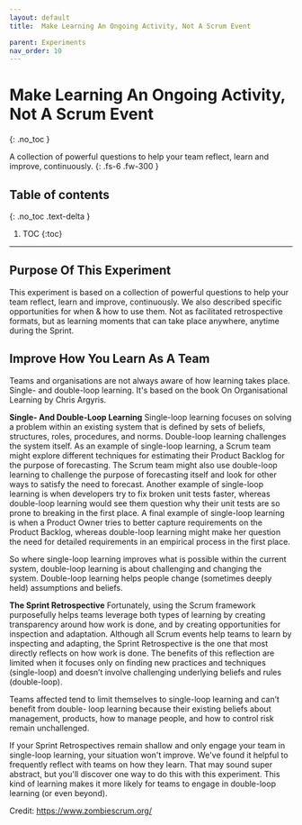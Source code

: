 ```yaml
---
layout: default
title:  Make Learning An Ongoing Activity, Not A Scrum Event

parent: Experiments
nav_order: 10
---
```


#  Make Learning An Ongoing Activity, Not A Scrum Event
{: .no_toc }

A collection of powerful questions to help your team reflect, learn and improve, continuously.
{: .fs-6 .fw-300 }

## Table of contents
{: .no_toc .text-delta }

1. TOC
{:toc}

---

##  Purpose Of This Experiment

This experiment is based on a collection of powerful questions to help your team reflect, learn and improve, continuously. We also described specific opportunities for when & how to use them. Not as facilitated retrospective formats, but as learning moments that can take place anywhere, anytime during the Sprint.

## Improve How You Learn As A Team

Teams and organisations are not always aware of how learning takes place. Single- and double-loop learning. It's based on the book On Organisational Learning by Chris Argyris.

**Single- And Double-Loop Learning**
Single-loop learning focuses on solving a problem within an existing system that is defined by sets of beliefs, structures, roles, procedures, and norms. Double-loop learning challenges the system itself. As an example of single-loop learning, a Scrum team might explore different techniques for estimating their Product Backlog for the purpose of forecasting. The Scrum team might also use double-loop learning to challenge the purpose of forecasting itself and look for other ways to satisfy the need to forecast. Another example of single-loop learning is when developers try to fix broken unit tests faster, whereas double-loop learning would see them question why their unit tests are so prone to breaking in the first place. A final example of single-loop learning is when a Product Owner tries to better capture requirements on the Product Backlog, whereas double-loop learning might make her question the need for detailed requirements in an empirical process in the first place.

So where single-loop learning improves what is possible within the current system, double-loop learning is about challenging and changing the system. Double-loop learning helps people change (sometimes deeply held) assumptions and beliefs.

**The Sprint Retrospective**
Fortunately, using the Scrum framework purposefully helps teams leverage both types of learning by creating transparency around how work is done, and by creating opportunities for inspection and adaptation. Although all Scrum events help teams to learn by inspecting and adapting, the Sprint Retrospective is the one that most directly reflects on how work is done. The benefits of this reflection are limited when it focuses only on finding new practices and techniques (single-loop) and doesn’t involve challenging underlying beliefs and rules (double-loop).

Teams affected tend to limit themselves to single-loop learning and can’t benefit from double- loop learning because their existing beliefs about management, products, how to manage people, and how to control risk remain unchallenged.

If your Sprint Retrospectives remain shallow and only engage your team in single-loop learning, your situation won't improve. We've found it helpful to frequently reflect with teams on how they learn. That may sound super abstract, but you'll discover one way to do this with this experiment. This kind of learning makes it more likely for teams to engage in double-loop learning (or even beyond).

Credit: https://www.zombiescrum.org/
